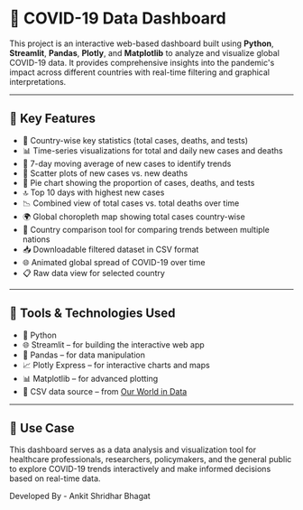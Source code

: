 # 🦠 COVID-19 Data Dashboard

This project is an interactive web-based dashboard built using **Python**, **Streamlit**, **Pandas**, **Plotly**, and **Matplotlib** to analyze and visualize global COVID-19 data. It provides comprehensive insights into the pandemic's impact across different countries with real-time filtering and graphical interpretations.

---

## 🔑 Key Features

- 📌 Country-wise key statistics (total cases, deaths, and tests)  
- 📊 Time-series visualizations for total and daily new cases and deaths  
- 🧮 7-day moving average of new cases to identify trends  
- 📍 Scatter plots of new cases vs. new deaths  
- 🥧 Pie chart showing the proportion of cases, deaths, and tests  
- 🔝 Top 10 days with highest new cases  
- 📉 Combined view of total cases vs. total deaths over time  
- 🌍 Global choropleth map showing total cases country-wise  
- 🔁 Country comparison tool for comparing trends between multiple nations  
- 📥 Downloadable filtered dataset in CSV format  
- 🌐 Animated global spread of COVID-19 over time  
- 📋 Raw data view for selected country  

---

## 🧰 Tools & Technologies Used

- 🐍 Python  
- 🌐 Streamlit – for building the interactive web app  
- 🐼 Pandas – for data manipulation  
- 📈 Plotly Express – for interactive charts and maps  
- 📊 Matplotlib – for advanced plotting  
- 📁 CSV data source – from [Our World in Data](https://ourworldindata.org/coronavirus)  

---

## 🎯 Use Case

This dashboard serves as a data analysis and visualization tool for healthcare professionals, researchers, policymakers, and the general public to explore COVID-19 trends interactively and make informed decisions based on real-time data.

Developed By - Ankit Shridhar Bhagat